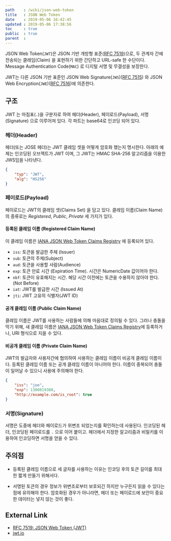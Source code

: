 ```yaml
---
path    : /wiki/json-web-token
title   : JSON Web Token
date    : 2019-05-06 16:42:45
updated : 2019-05-06 17:38:56
toc     : true
public  : true
parent  : 
---
```


JSON Web Token(`JWT`)은 JSON 기반 개방형 표준([RFC 7519](https://tools.ietf.org/html/rfc7519))으로, 두 관계자 간에 전송되는 클레임(Claim) 을 표현하기 위한 간단하고 URL-safe 한 수단이다. Message Authentication Code(`MAC`) 로 디지털 서명 및 무결성을 보장한다.



JWT는 다른 JSON 기반 표준인 JSON Web Signature(`JWS`)([RFC 7515](https://tools.ietf.org/html/rfc7515)) 와 JSON Web Encryption(`JWE`)([RFC 7516](https://tools.ietf.org/html/rfc7515))에 의존한다.

## 구조

JWT 는 마침표(`.`)을 구분자로 하여 헤더(Header), 페이로드(Payload), 서명(Signature) 으로 이루어져 있다. 각 파트는 base64로 인코딩 되어 있다.

### 헤더(Header)

헤더(또는 JOSE 헤더)는 JWT 클레임 셋을 어떻게 암호화 했는지 명시한다. 아래의 예제는 인코딩된 오브젝트가 JWT 이며, 그 JWT는 HMAC SHA-256 알고리즘을 이용한 JWS임을 나타낸다.

```json
{
    "typ": "JWT",
    "alg": "HS256"
}
```

### 페이로드(Payload)

페이로드는 JWT의 클레임 셋(Claims Set) 을 담고 있다. 클레임 이름(Claim Name)의 종류로는 *Registered*, *Public*, *Private* 세 가지가 있다.

#### 등록된 클레임 이름 (Registered Claim Name)

이 클레임 이름은 [IANA JSON Web Token Claims Registry](https://www.iana.org/assignments/jwt/jwt.xhtml) 에 등록되어 있다.

-   `iss`: 토큰을 발급한 주체 (Issuer)
-   `sub`: 토큰의 주제(Subject)
-   `aud`: 토큰을 사용할 사람(Audience)
-   `exp`: 토큰 만료 시간 (Expiration Time). 시간은 NumericDate 값이어야 한다.
-   `nbf`: 토큰이 유효해지는 시간. 해당 시간 이전에는 토큰을 수용하지 않아야 한다. (Not Before)
-   `iat`: JWT를 발급한 시간 (Issued At)
-   `jti`: JWT 고유의 식별자(JWT ID)

#### 공개 클레임 이름 (Public Claim Name)

클레임 이름은 JWT를 사용하는 사람들에 의해 마음대로 정의될 수 있다. 그러나 충돌을 막기 위해, 새 클레임 이름은 [IANA JSON Web Token Claims Registry](https://www.iana.org/assignments/jwt/jwt.xhtml)에 등록하거나, URI 형식으로 지을 수 있다. 

#### 비공개 클레임 이름 (Private Claim Name)

JWT의 발급자와 사용자간에 협의하여 사용하는 클레임 이름이 비공개 클레임 이름이다. 등록된 클레임 이름 또는 공개 클레임 이름이 아니어야 한다. 이름이 중복되어 충돌이 일어날 수 있으니 사용에 주의해야 한다.

```json
{
	"iss": "joe",
    "exp": 1300819380,
    "http://example.com/is_root": true
}
```

### 서명(Signature)

서명은 도중에 헤더와 페이로드가 위변조 되었는지를 확인하는데 사용된다. 인코딩된 헤더, 인코딩된 페이로드를 `.` 으로 이어 붙이고. 헤더에서 지정한 알고리즘과 비밀키를 이용하여 인코딩하면 서명을 얻을 수 있다.

## 주의점

-   등록된 클레임 이름으로 세 글자를 사용하는 이유는 인코딩 후의 토큰 길이를 최대한 짧게 만들기 위해서다.

-   서명된 토큰의 경우 정보가 위변조로부터 보호되긴 하지만 누구든지 읽을 수 있다는 점에 유의해야 한다. 암호화된 경우가 아니라면, 헤더 또는 페이로드에 보안이 중요한 데이터는 넣지 않는 것이 좋다.

## External Link

- [RFC 7519: JSON Web Token (JWT)](https://tools.ietf.org/html/rfc7519)
- [jwt.io](https://jwt.io)
